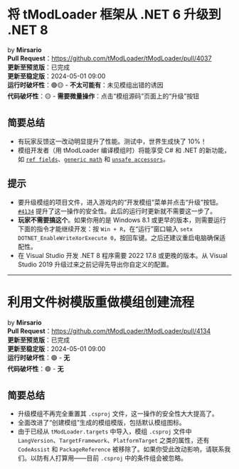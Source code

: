 <!--
# `Port TML from .NET 6 to .NET 8`
by **Mirsario** has been merged.
**Pull Request:** <https://github.com/tModLoader/tModLoader/pull/4037>
**Arrives in Preview**: `Available now.`
**Arrives in Stable**: <t:1714525200:f>
**Runtime Breakage**: 🟢🟡 - **Very unlikely**; No reason for any mod to break.
**Source-code Breakage**: 🟡 - **Light effort required**; Click the Upgrade button in Mod Sources
## Short Summary
> - Upgrades tModLoader from .NET6 to .NET8.
> - Players have reported noticeable performance improvements. World generation benchmarks finish 10% faster!
> - Mod developers will benefit from access to new C# and .NET features, such as [`ref fields`](<https://github.com/dotnet/csharplang/blob/main/proposals/csharp-11.0/low-level-struct-improvements.md>), [`generic math`](<https://github.com/dotnet/csharplang/blob/main/proposals/csharp-11.0/static-abstracts-in-interfaces.md>), [`unsafe accessors`](<https://learn.microsoft.com/en-us/dotnet/api/system.runtime.compilerservices.unsafeaccessorattribute>), and more.
## Porting Notes
> - To update your mods' project files - access the`Develop Mods` menu and click the `Upgrade` button near your mod. Due to [`#4134`](<https://github.com/tModLoader/tModLoader/pull/4134>), this is now a safe operation to perform. Future runtime updates will not require this step.
> - If you're a developer who's using `Windows 8.1` or earlier - you'll need to run a command for a continued smooth experience. Press `Win + R`, paste `setx DOTNET_EnableWriteXorExecute 0` in the "Run" window, and press enter. A PC restart is also recommended for ensured compatibility. Players do not really need to do this.
> - .NET 8 development in Visual Studio requires VS2022 17.8 or later. If updating from VS2019 - make sure to export your customization/configuration for a re-import post-update.
-->

# 将 tModLoader 框架从 .NET 6 升级到 .NET 8
by **Mirsario**  
**Pull Request**：<https://github.com/tModLoader/tModLoader/pull/4037>  
**更新至预览版**：已完成  
**更新至稳定版**：2024-05-01 09:00  
**运行时破坏性**：🟢🟡 - **不太可能有**：未见模组出错的诱因  
**代码破坏性**：🟡 - **需要微量操作**：点击“模组源码”页面上的“升级”按钮  

## 简要总结
- 有玩家反馈这一改动明显提升了性能。测试中，世界生成快了 10%！
- 模组开发者（用 tModLoader 编译模组时）将能享受 C# 和 .NET 的新功能，如 [`ref fields`](<https://github.com/dotnet/csharplang/blob/main/proposals/csharp-11.0/low-level-struct-improvements.md>)、[`generic math`](<https://github.com/dotnet/csharplang/blob/main/proposals/csharp-11.0/static-abstracts-in-interfaces.md>) 和 [`unsafe accessors`](<https://learn.microsoft.com/en-us/dotnet/api/system.runtime.compilerservices.unsafeaccessorattribute>)。

## 提示
- 要升级模组的项目文件，进入游戏内的“开发模组”菜单并点击“升级”按钮。[`#4134`](<https://github.com/tModLoader/tModLoader/pull/4134>) 提升了这一操作的安全性。此后的运行时更新就不需要这一步了。
- **玩家不需要搞这个**。如果你用的是 Windows 8.1 或更早的版本，则需要运行下面的指令才能继续开发：按 `Win + R`，在“运行”窗口输入 `setx DOTNET_EnableWriteXorExecute 0`，按回车键。之后还建议重启电脑确保适配性。
- 在 Visual Studio 开发 .NET 8 程序需要 2022 17.8 或更晚的版本。从 Visual Studio 2019 升级过来之前记得先导出你自定义的配置。

<!--
# 将 tModLoader 框架从 .NET 6 升级到 .NET 8
by Mirsario
Pull Request：https://github.com/tModLoader/tModLoader/pull/4037
更新至预览版：已完成
更新至稳定版：2024-05-01 09:00
运行时破坏性：🟢🟡 - 不太可能有：未见模组出错的诱因
代码破坏性：🟡 - 需要微量操作：点击“模组源码”页面上的“升级”按钮

## 简要总结
- 有玩家反馈这一改动明显提升了性能。测试中，世界生成快了 10%！
- 模组开发者（用 tModLoader 编译模组时）将能享受 C# 和 .NET 的新功能，如 ref fields（https://github.com/dotnet/csharplang/blob/main/proposals/csharp-11.0/low-level-struct-improvements.md）、generic math（https://github.com/dotnet/csharplang/blob/main/proposals/csharp-11.0/static-abstracts-in-interfaces.md）和 unsafe accessors（https://learn.microsoft.com/en-us/dotnet/api/system.runtime.compilerservices.unsafeaccessorattribute）。

## 提示
- 要升级模组的项目文件，进入游戏内的“开发模组”菜单并点击“升级”按钮。#4134（https://github.com/tModLoader/tModLoader/pull/4134）提升了这一操作的安全性。此后的运行时更新就不需要这一步了。
- 玩家不需要搞这个。如果你用的是 Windows 8.1 或更早的版本，则需要运行下面的指令才能继续开发：按 Win + R，在“运行”窗口输入 setx DOTNET_EnableWriteXorExecute 0，按回车键。之后还建议重启电脑确保适配性。
- 在 Visual Studio 开发 .NET 8 程序需要 2022 17.8 或更晚的版本。从 Visual Studio 2019 升级过来之前记得先导出你自定义的配置。
-->

---

<!--
# `Refactored mod creation to use a file tree of templates.`
by **Mirsario** has been merged.
**Pull Request:** <https://github.com/tModLoader/tModLoader/pull/4134>
**Arrives in Preview**: `Available now`
**Arrives in Stable**: <t:1714525200:f>
**Runtime Breakage**: 🟢 - **None**
**Source-code Breakage**: 🟢 - **None**

## Short Summary
> - Upgrading mods will no longer completely reset their `.csproj` files, when possible. It's now a safe operation to perform.
> - All files in the mod template produced by the "Create Mod" dialog have been slightly improved, including the default mod icon.
> - Properties like `LangVersion`, `TargetFramework`, `PlatformTarget`, and the `CodeAssist` `PackageReference` are removed in favor of coming from the always-imported `tModLoader.targets`. If you have any edge-cases that this change interferes with - let us know. Conditional groups are currently skipped just in case.
-->

# 利用文件树模版重做模组创建流程
by **Mirsario**  
**Pull Request**：<https://github.com/tModLoader/tModLoader/pull/4134>  
**更新至预览版**：已完成  
**更新至稳定版**：2024-05-01 09:00  
**运行时破坏性**：🟢 - **无**  
**代码破坏性**：🟢 - **无**

## 简要总结
- 升级模组不再完全重置其 `.csproj` 文件，这一操作的安全性大大提高了。
- 全面改进了“创建模组”生成的模组模版，包括默认模组图标。
- 由于已经从 `tModLoader.targets` 中导入，模组 `.csproj` 文件中 `LangVersion`、`TargetFramework`、`PlatformTarget` 之类的属性，还有 `CodeAssist` 和 `PackageReference` 被移除了。如果你受此改动影响，请联系我们。以防有人打算用——目前 `.csproj` 中的条件组会被忽略。

<!--
# 利用文件树模版重做模组创建流程
by Mirsario
Pull Request：https://github.com/tModLoader/tModLoader/pull/4134
更新至预览版：已完成
更新至稳定版：2024-05-01 09:00
运行时破坏性：🟢 - 无
代码破坏性：🟢 - 无

## 简要总结
- 升级模组不再完全重置其 .csproj 文件，这一操作的安全性大大提高了。
- 全面改进了“创建模组”生成的模组模版，包括默认模组图标。
- 由于已经从 tModLoader.targets 中导入，模组 .csproj 文件中 LangVersion、TargetFramework、PlatformTarget 之类的属性，还有 CodeAssist 和 PackageReference 被移除了。如果你受此改动影响，请联系我们。以防有人打算用——目前 .csproj 中的条件组会被忽略。
-->
